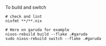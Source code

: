 To build and switch

```shell
# check and lint
nixfmt **/**.nix

# Here on garuda for example
nixos-rebuild build --flake .#garuda
sudo nixos-rebuild switch --flake .#garuda
```
